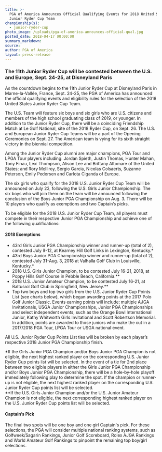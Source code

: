 ```yaml
---
title: >-
  PGA of America Announces Official Qualifying Events for 2018 United States
  Junior Ryder Cup Team
championship(s):
  - junior-ryder-cup
photo_image: /uploads/pga-of-america-announces-official-qual.jpg
posted_date: 2018-04-17 00:00:00
summary_markdown:
source:
author: PGA of America
layout: press-release
---
```


### The 11th Junior Ryder Cup will be contested between the U.S. and Europe, Sept. 24-25, at Disneyland Paris

As the countdown begins to the 11th Junior Ryder Cup at Disneyland Paris in Marne-la-Vall&eacute;e, France, Sept. 24-25, the PGA of America has announced the official qualifying events and eligibility rules for the selection of the 2018 United States Junior Ryder Cup Team.

The U.S. Team will feature six boys and six girls who are U.S. citizens and members of the high school graduating class of 2019, or younger. In addition to the Junior Ryder Cup, there will be a coinciding Friendship Match at Le Golf National, site of the 2018 Ryder Cup, on Sept. 26. The U.S. and European Junior Ryder Cup Teams will be a part of the Opening Ceremonies on Sept. 27. The American team is vying for its sixth straight victory in the biennial competition.

Among the Junior Ryder Cup alumni are major champions, PGA Tour and LPGA Tour players including: Jordan Spieth, Justin Thomas, Hunter Mahan, Tony Finau, Lexi Thompson, Alison Lee and Brittany Altomare of the United States; and Rory McIllroy, Sergio Garcia, Nicolas Colsaerts, Suzanne Peterson, Emily Pedersen and Carlota Ciganda of Europe.

The six girls who qualify for the 2018 U.S. Junior Ryder Cup Team will be announced on July 23, following the U.S. Girls Junior Championship. The six boys who will join them on the team will be announced following the conclusion of the Boys Junior PGA Championship on Aug. 3. There will be 10 players who qualify as exemptions and two Captain’s picks.

To be eligible for the 2018 U.S. Junior Ryder Cup Team, all players must compete in their respective Junior PGA Championship and achieve one of the following qualifications:

#### 2018 Exemptions

* 43rd Girls Junior PGA Championship winner and runner-up (total of 2), contested July 9-12, at Kearney Hill Golf Links in Lexington, Kentucky.\*
* 43rd Boys Junior PGA Championship winner and runner-up (total of 2), contested July 31-Aug. 3, 2018 at Valhalla Golf Club in Louisville, Kentucky.\*
* 2018 U.S. Girls Junior Champion, to be contested July 16-21, 2018, at Poppy Hills Golf Course in Pebble Beach, California.\*\*
* 2018 U.S. Junior Amateur Champion, to be contested July 16-21, at Baltusrol Golf Club in Springfield, New Jersey.\*\*
* Top two boys and top two girls from the U.S. Junior Ryder Cup Points List (see charts below), which began awarding points at the 2017 Polo Golf Junior Classic. Events earning points will include: multiple AJGA Invitationals, USGA Junior Championships, Junior PGA Championships and select independent events, such as the Orange Bowl International Junior, Kathy Whitworth Girls Invitational and Scott Robertson Memorial. In addition, points are awarded to those juniors who make the cut in a 2017/2018 PGA Tour, LPGA Tour or USGA national event.

All U.S. Junior Ryder Cup Points List ties will be broken by each player’s respective 2018 Junior PGA Championship finish.

\*If the Girls Junior PGA Champion and/or Boys Junior PGA Champion is not eligible, the next highest ranked player on the corresponding U.S. Junior Ryder Cup points list will be selected. In the event of a tie for 2nd place between two eligible players in either the Girls Junior PGA Championship and/or Boys Junior PGA Championship, there will be a hole-by-hole playoff immediately following play to determine the spot. If the champion or runner-up is not eligible, the next highest ranked player on the corresponding U.S. Junior Ryder Cup points list will be selected.<br>\*\*If the U.S. Girls Junior Champion and/or the U.S. Junior Amateur Champion is not eligible, the next corresponding highest ranked player on the U.S. Junior Ryder Cup points list will be selected.

#### Captain’s Pick

The final two spots will be one boy and one girl Captain's pick. For these selections, the PGA will consider multiple national ranking systems, such as Golfweek/Sagarin Rankings, Junior Golf Scoreboard, Rolex AJGA Rankings and World Amateur Golf Rankings to pinpoint the remaining top boy/girl selections.